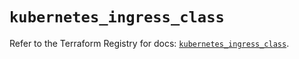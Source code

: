 # `kubernetes_ingress_class`

Refer to the Terraform Registry for docs: [`kubernetes_ingress_class`](https://registry.terraform.io/providers/hashicorp/kubernetes/2.36.0/docs/resources/ingress_class).
